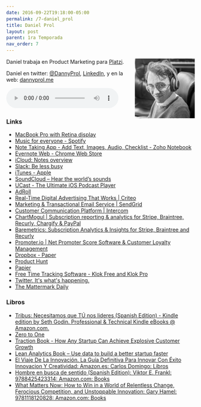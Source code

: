 ```yaml
---
date: 2016-09-22T19:18:00-05:00  
permalink: /7-daniel_prol
title: Daniel Prol
layout: post
parent: 1ra Temporada
nav_order: 7
---
```



<img style="float: right;" src="/assets/img/danielp.jpg">

Daniel trabaja en Product Marketing para [Platzi](https://courses.platzi.com).

Daniel en twitter: [@DannyProl](https://twitter.com/DannyProl), [LinkedIn](http://www.linkedin.com/in/dannyprol), y en la web: [dannyprol.me](http://dannyprol.me)


<audio width="300" height="48" controls="controls"><source src="http://colofonaudio.s3.amazonaws.com/ColofonAudio_7_Daniel-Prol.mp3" type="audio/mpeg"/>Descargar<a href="http://colofonaudio.s3.amazonaws.com/ColofonAudio_7_Daniel-Prol.mp3"></a>.</audio>

<!--more-->

### Links


* [MacBook Pro with Retina display](http://www.apple.com/macbook-pro/specs-retina/)
* [Music for everyone - Spotify](https://www.spotify.com/us/)
* [Note Taking App - Add Text, Images, Audio, Checklist - Zoho Notebook](https://www.zoho.com/notebook/)
* [Evernote Web - Chrome Web Store](https://chrome.google.com/webstore/detail/evernote-web/lbfehkoinhhcknnbdgnnmjhiladcgbol?hl=en)
* [iCloud: Notes overview](https://support.apple.com/kb/ph12081?locale=en_US)
* [Slack: Be less busy](https://slack.com/)
* [iTunes - Apple](http://www.apple.com/itunes/)
* [SoundCloud – Hear the world’s sounds](https://soundcloud.com/)
* [UCast - The Ultimate iOS Podcast Player](http://ucastapp.com/)
* [AdRoll](https://www.adroll.com/)
* [Real-Time Digital Advertising That Works | Criteo](http://www.criteo.com/)
* [Marketing & Transactional Email Service | SendGrid](https://sendgrid.com/)
* [Customer Communication Platform | Intercom](https://www.intercom.com/)
* [ChartMogul | Subscription reporting & analytics for Stripe, Braintree, Recurly, Chargify & PayPal](https://chartmogul.com/)
* [Baremetrics: Subscription Analytics & Insights for Stripe, Braintree and Recurly](https://baremetrics.com/)
* [Promoter.io | Net Promoter Score Software & Customer Loyalty Management](https://www.promoter.io/)
* [Dropbox - Paper](https://www.dropbox.com/paper?&_tk=sem_b_goog&_camp=sem_goog_paper_global_eng&_kw=dropbox%20paper|e&_ad=50138481582|1t1|c&gclid=CjwKEAjwgo6_BRC32q6_5s2R-R8SJAB7hTG-xnQkw1KZ0Kw-0h1MfOl92sUczXN1gTr837ZK9IO9bBoCV-zw_wcB)
* [Product Hunt](https://www.producthunt.com/)
* [Papier](https://getpapier.com/)
* [Free Time Tracking Software - Klok Free and Klok Pro](http://www.getklok.com/)
* [Twitter. It's what's happening.](https://twitter.com/)
* [The Mattermark Daily](https://mattermark.com/newsletters/)

### Libros
* [Tribus: Necesitamos que TÚ nos lideres (Spanish Edition) - Kindle edition by Seth Godin. Professional & Technical Kindle eBooks @ Amazon.com.](https://www.amazon.com/Tribus-Necesitamos-que-lideres-Spanish-ebook/dp/B007VCUK0U/ref=tmm_kin_swatch_0?_encoding=UTF8&qid=&sr=)
* [Zero to One](http://zerotoonebook.com/)
* [Traction Book - How Any Startup Can Achieve Explosive Customer Growth](http://tractionbook.com/)
* [Lean Analytics Book – Use data to build a better startup faster](http://leananalyticsbook.com/)
* [El Viaje De La Innovación. La Guía Definitiva Para Innovar Con Éxito Innovacion Y Creatividad: Amazon.es: Carlos Domingo: Libros](https://www.amazon.es/Innovaci%C3%B3n-Definitiva-Innovar-Innovacion-Creatividad/dp/8423414051)
* [Hombre en busca de sentido (Spanish Edition): Viktor E. Frankl: 9788425423314: Amazon.com: Books](https://www.amazon.com/Hombre-en-busca-sentido-Spanish/dp/8425423317)
* [What Matters Now: How to Win in a World of Relentless Change, Ferocious Competition, and Unstoppable Innovation: Gary Hamel: 9781118120828: Amazon.com: Books](https://www.amazon.com/What-Matters-Now-Competition-Unstoppable/dp/1118120825)